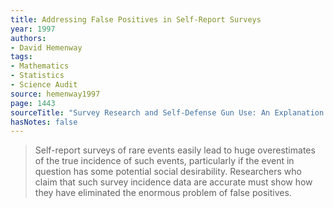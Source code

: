 ```yaml
---
title: Addressing False Positives in Self-Report Surveys
year: 1997
authors:
- David Hemenway
tags:
- Mathematics
- Statistics
- Science Audit
source: hemenway1997
page: 1443
sourceTitle: "Survey Research and Self-Defense Gun Use: An Explanation of Extreme Overestimates"
hasNotes: false
---
```


> Self-report surveys of rare events easily lead to huge overestimates of the true incidence of such events,
>   particularly if the event in question has some potential social desirability.
> Researchers who claim that such survey incidence data are accurate must show
>   how they have eliminated the enormous problem of false positives.
